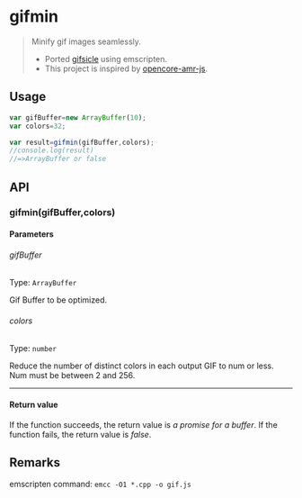 # gifmin

>   Minify gif images seamlessly.
>
> * Ported [gifsicle](https://github.com/kohler/gifsicle) using emscripten.
> * This project is inspired by [opencore-amr-js](https://github.com/yxl/opencore-amr-js).


## Usage

```js
var gifBuffer=new ArrayBuffer(10);
var colors=32;

var result=gifmin(gifBuffer,colors);
//console.log(result)
//=>ArrayBuffer or false
```

## API

### gifmin(gifBuffer,colors)

#### Parameters

###### gifBuffer

Type: `ArrayBuffer`

Gif Buffer to be optimized.

###### colors

Type: `number`

Reduce the number of distinct colors in each output GIF to num or less. Num must be between 2 and 256.

------------------------------------------------------------------------------------------------------------

#### Return value

If the function succeeds, the return value is *a promise for a buffer*.
If the function fails, the return value is *false*.


## Remarks

emscripten command: `emcc -O1 *.cpp -o gif.js`

